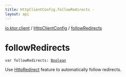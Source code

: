 ```yaml
---
title: HttpClientConfig.followRedirects - 
layout: api
---
```


<div class='api-docs-breadcrumbs'><a href="../index.html">io.ktor.client</a> / <a href="index.html">HttpClientConfig</a> / <a href="./follow-redirects.html">followRedirects</a></div>

# followRedirects

<div class="signature"><code><span class="keyword">var </span><span class="identifier">followRedirects</span><span class="symbol">: </span><a href="https://kotlinlang.org/api/latest/jvm/stdlib/kotlin/-boolean/index.html"><span class="identifier">Boolean</span></a></code></div>

Use <a href="../../io.ktor.client.features/-http-redirect/index.html">HttpRedirect</a> feature to automatically follow redirects.


